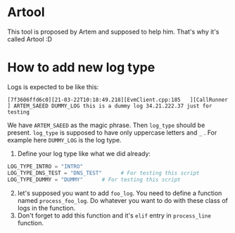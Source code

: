 # Artool
This tool is proposed by Artem and supposed to help him. That's why it's called Artool :D

# How to add new log type
Logs is expected to be like this:
```log
[7f3606ffd6c0][21-03-22T10:18:49.218][EvmClient.cpp:185   ][CallRunner          ] ARTEM_SAEED DUMMY_LOG this is a dummy log 34.21.222.37 just for testing
```

We have `ARTEM_SAEED` as the magic phrase. Then `log_type` should be present. `log_type` is supposed to have only uppercase letters and `_` . For example here `DUMMY_LOG` is the log type.

1. Define your log type like what we did already:
```python
LOG_TYPE_INTRO = "INTRO"
LOG_TYPE_DNS_TEST = "DNS_TEST"      # For testing this script
LOG_TYPE_DUMMY = "DUMMY"      # For testing this script
```
2. let's supposed you want to add `foo_log`. You need to define a function named `process_foo_log`. Do whatever you want to do with these class of logs in the function.
3. Don't forget to add this function and it's `elif` entry in `process_line` function.